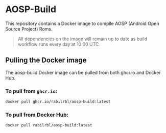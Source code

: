 # AOSP-Build

This repository contains a Docker image to compile AOSP (Android Open Source Project) Roms.

> All dependencies on the image will remain up to date as build workflow runs every day at 10:00 UTC.

## Pulling the Docker image

The aosp-build Docker image can be pulled from both ghcr.io and Docker Hub.

### To pull from `ghcr.io`:

```sh
docker pull ghcr.io/rabilrbl/aosp-build:latest
```

### To pull from Docker Hub:

```sh
docker pull rabilrbl/aosp-build:latest
```
